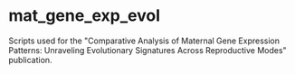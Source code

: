 # mat_gene_exp_evol
Scripts used for the "Comparative Analysis of Maternal Gene Expression Patterns: Unraveling Evolutionary Signatures Across Reproductive Modes" publication.
